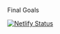 Final Goals

[![Netlify Status](https://api.netlify.com/api/v1/badges/6f3582bf-9582-4c5f-bcb2-0736dea82b5c/deploy-status)](https://app.netlify.com/sites/finalgoals/deploys)
